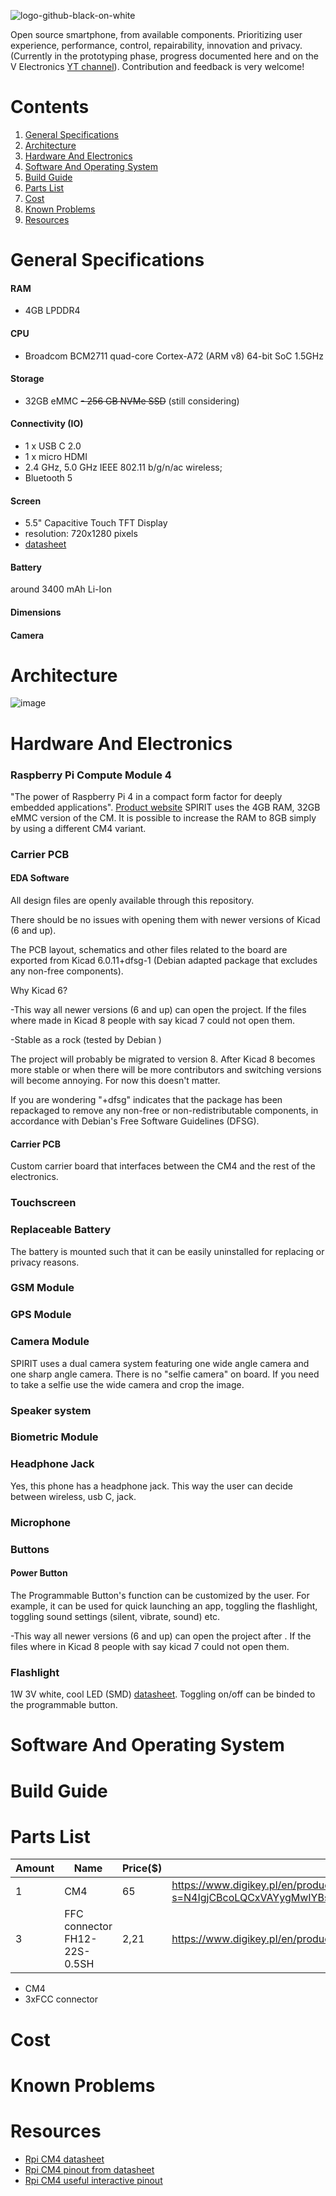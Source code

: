 ![logo-github-black-on-white](https://github.com/user-attachments/assets/60e87523-02cf-482b-8433-5f611e48ca2d)

Open source smartphone, from available components. Prioritizing user experience, performance, control, repairability, innovation and privacy.
(Currently in the prototyping phase, progress documented here and on the V
Electronics [YT channel](https://www.youtube.com/@V_Electronics)). Contribution
and feedback is very welcome!

# Contents
1. [General Specifications](https://github.com/barbarjan/SPIRIT#general-specifications)
1. [Architecture](https://github.com/barbarjan/SPIRIT#architecture)
1. [Hardware And Electronics](https://github.com/barbarjan/SPIRIT#hardware-and-electronics)
3. [Software And Operating System](https://github.com/barbarjan/SPIRIT#software-and-operating-system)
4. [Build Guide](https://github.com/barbarjan/SPIRIT#build-guide)
5. [Parts List](https://github.com/barbarjan/SPIRIT#parts-list)
6. [Cost](https://github.com/barbarjan/SPIRIT#cost)
7. [Known Problems](https://github.com/barbarjan/SPIRIT#known-problems)
8. [Resources](https://github.com/barbarjan/SPIRIT#resources)

# General Specifications

#### RAM

- 4GB LPDDR4

#### CPU

- Broadcom BCM2711 quad-core Cortex-A72 (ARM v8) 64-bit SoC 1.5GHz

#### Storage

- 32GB eMMC
~~- 256 GB NVMe SSD~~ (still considering)

#### Connectivity (IO)

- 1 x USB C 2.0
- 1 x micro HDMI
- 2.4 GHz, 5.0 GHz IEEE 802.11 b/g/n/ac wireless;
- Bluetooth 5

#### Screen

- 5.5" Capacitive Touch TFT Display
- resolution: 720x1280 pixels
- [datasheet](https://www.nxp.com/docs/en/supporting-information/RK055AHD091-CTG.pdf)

#### Battery

around 3400 mAh Li-Ion

#### Dimensions

#### Camera

# Architecture

![image](https://github.com/user-attachments/assets/72e48e5e-6249-4870-9c5f-a0e1d5bcfc7d)

# Hardware And Electronics

### Raspberry Pi Compute Module 4

"The power of Raspberry Pi 4 in a compact form factor for deeply embedded applications". [Product website](https://www.raspberrypi.com/products/compute-module-4/?variant=raspberry-pi-cm4001000)
SPIRIT uses the 4GB RAM, 32GB eMMC version of the CM. It is possible to increase the RAM to 8GB simply by using a different CM4 variant.

### Carrier PCB

#### EDA Software

All design files are openly available through this repository.

There should be no issues with opening them with newer versions of Kicad (6 and up).

The PCB layout, schematics and other files related to the board are exported
from Kicad 6.0.11+dfsg-1 (Debian adapted package that excludes any non-free components).

Why Kicad 6?

-This way all newer versions (6 and up) can open the project. If
the files where made in Kicad 8 people with say kicad 7 could not open them.

-Stable as a rock (tested by Debian )

The project will probably be migrated to version 8. After Kicad 8 becomes more
stable or when there will be more contributors and switching versions will
become annoying. For now this doesn't matter.

If you are wondering "+dfsg" indicates that the package has been repackaged to remove any
non-free or non-redistributable components, in accordance with Debian's Free Software
Guidelines (DFSG).

#### Carrier PCB

Custom carrier board that interfaces between the CM4 and the rest of the electronics.

### Touchscreen

### Replaceable Battery

The battery is mounted such that it can be easily uninstalled for replacing or privacy reasons.

### GSM Module

### GPS Module

### Camera Module

SPIRIT uses a dual camera system featuring one wide angle camera and one sharp angle camera. There is no "selfie camera" on board. If you need to take a selfie use the wide camera and crop the image.

### Speaker system

### Biometric Module

### Headphone Jack

Yes, this phone has a headphone jack. This way the user can decide between wireless, usb C, jack.

### Microphone

### Buttons

#### Power Button

The Programmable Button's function can be customized by the user. For example, it can be used for quick launching an app, toggling the flashlight, toggling sound settings (silent, vibrate, sound) etc. 

-This way all newer versions (6 and up) can open the project after . If
the files where in Kicad 8 people with say kicad 7 could not open them.

### Flashlight

1W 3V white, cool LED (SMD) [datasheet](https://otmm.lumileds.com/adaptivemedia/a8d0a06da712a5d9b12e577ab53c49b2cdd1e434).
Toggling on/off can be binded to the programmable button.

# Software And Operating System

# Build Guide

# Parts List

| Amount | Name | Price($) | Digikey Link |
|--------|------|-------|--------------|
|1      |CM4   |65     | https://www.digikey.pl/en/products/detail/raspberry-pi/SC0686/13530938?s=N4IgjCBcoLQCxVAYygMwIYBsDOBTANCAPZQDaIAHAJwAMVA7CALoC%2BLhATGSBwGxwUYAZQDCNZiyA|
|3 | FFC connector FH12-22S-0.5SH|2,21      |https://www.digikey.pl/en/products/detail/hirose-electric-co-ltd/FH12-22S-0-5SH-55/1110321


- CM4
- 3xFCC connector

# Cost

# Known Problems

# Resources

- [Rpi CM4 datasheet](https://datasheets.raspberrypi.com/cm4/cm4-datasheet.pdf)
- [Rpi CM4 pinout from datasheet](https://datasheets.raspberrypi.com/cm4/cm4-datasheet.pdf#page=18)
- [Rpi CM4 useful interactive pinout](https://atctwo.net/projects/pinout/index.html)


